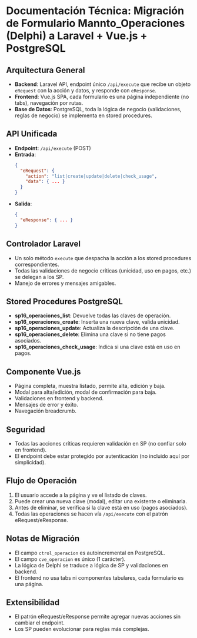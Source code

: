 # Documentación Técnica: Migración de Formulario Mannto_Operaciones (Delphi) a Laravel + Vue.js + PostgreSQL

## Arquitectura General
- **Backend**: Laravel API, endpoint único `/api/execute` que recibe un objeto `eRequest` con la acción y datos, y responde con `eResponse`.
- **Frontend**: Vue.js SPA, cada formulario es una página independiente (no tabs), navegación por rutas.
- **Base de Datos**: PostgreSQL, toda la lógica de negocio (validaciones, reglas de negocio) se implementa en stored procedures.

## API Unificada
- **Endpoint**: `/api/execute` (POST)
- **Entrada**:
  ```json
  {
    "eRequest": {
      "action": "list|create|update|delete|check_usage",
      "data": { ... }
    }
  }
  ```
- **Salida**:
  ```json
  {
    "eResponse": { ... }
  }
  ```

## Controlador Laravel
- Un solo método `execute` que despacha la acción a los stored procedures correspondientes.
- Todas las validaciones de negocio críticas (unicidad, uso en pagos, etc.) se delegan a los SP.
- Manejo de errores y mensajes amigables.

## Stored Procedures PostgreSQL
- **sp16_operaciones_list**: Devuelve todas las claves de operación.
- **sp16_operaciones_create**: Inserta una nueva clave, valida unicidad.
- **sp16_operaciones_update**: Actualiza la descripción de una clave.
- **sp16_operaciones_delete**: Elimina una clave si no tiene pagos asociados.
- **sp16_operaciones_check_usage**: Indica si una clave está en uso en pagos.

## Componente Vue.js
- Página completa, muestra listado, permite alta, edición y baja.
- Modal para alta/edición, modal de confirmación para baja.
- Validaciones en frontend y backend.
- Mensajes de error y éxito.
- Navegación breadcrumb.

## Seguridad
- Todas las acciones críticas requieren validación en SP (no confiar solo en frontend).
- El endpoint debe estar protegido por autenticación (no incluido aquí por simplicidad).

## Flujo de Operación
1. El usuario accede a la página y ve el listado de claves.
2. Puede crear una nueva clave (modal), editar una existente o eliminarla.
3. Antes de eliminar, se verifica si la clave está en uso (pagos asociados).
4. Todas las operaciones se hacen vía `/api/execute` con el patrón eRequest/eResponse.

## Notas de Migración
- El campo `ctrol_operacion` es autoincremental en PostgreSQL.
- El campo `cve_operacion` es único (1 carácter).
- La lógica de Delphi se traduce a lógica de SP y validaciones en backend.
- El frontend no usa tabs ni componentes tabulares, cada formulario es una página.

## Extensibilidad
- El patrón eRequest/eResponse permite agregar nuevas acciones sin cambiar el endpoint.
- Los SP pueden evolucionar para reglas más complejas.

